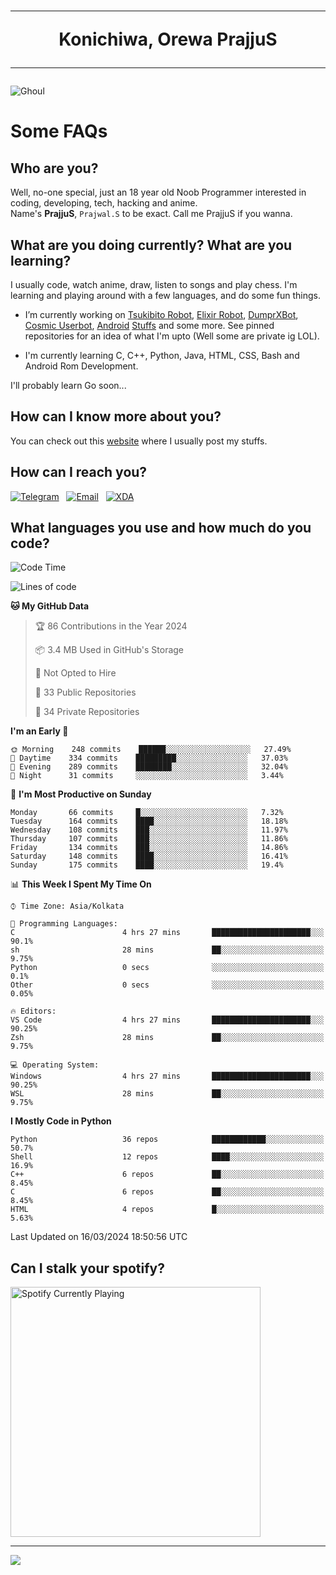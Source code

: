 <h1 align="center"><hr>Konichiwa, Orewa PrajjuS<hr></h1>


<img src="https://telegra.ph/file/6041d22c64479ee5ff802.jpg" alt="Ghoul"/>


<h1>Some FAQs</h1>


<h2>Who are you?</h2>

Well, no-one special, just an 18 year old Noob Programmer interested in coding, developing, tech, hacking and anime.
<br>
Name's <b>PrajjuS</b>, <code>Prajwal.S</code> to be exact. Call me PrajjuS if you wanna.


<h2>What are you doing currently? What are you learning?</h2>

I usually code, watch anime, draw, listen to songs and play chess. I'm learning and playing around with a few languages, and do some fun things.

- I’m currently working on <a href="Https://t.me/PrajjuSAssistantBot">Tsukibito Robot</a>, <a href="https://t.me/projectelixir_bot">Elixir Robot</a>, <a href="https://t.me/DumprXBot">DumprXBot</a>, <a href="https://github.com/SkyLab-Devs/CosmicUserbot">Cosmic Userbot</a>, <a href="https://github.com/Noob-OS">Android</a> <a href="https://github.com/PrajjuS/device_xiaomi_vince">Stuffs</a> and some more. See pinned repositories for an idea of what I'm upto (Well some are private ig LOL).

- I'm currently learning C, C++, Python, Java, HTML, CSS, Bash and Android Rom Development.

I'll probably learn Go soon...


<h2>How can I know more about you?</h2>

You can check out this <a href="https://prajjus.website">website</a> where I usually post my stuffs.


<h2>How can I reach you?</h2>

<a href="https://t.me/PrajjuS"><img src="https://img.shields.io/badge/PrajjuS-2CA5E0?style=flat-square&logo=telegram&logoColor=white" alt="Telegram"/></a>&nbsp;&nbsp;&nbsp;<a href="theprajjus@gmail.com"><img src="https://img.shields.io/badge/theprajjus@gmail.com-D14836?style=flat-square&logo=gmail&logoColor=white" alt="Email"/></a>&nbsp;&nbsp;&nbsp;<a href="https://forum.xda-developers.com/m/prajjus.10388799/"><img src="https://img.shields.io/badge/PrajjuS-F59714?style=flat-square&logo=xda-developers&logoColor=white" alt="XDA"/></a>


<h2>What languages you use and how much do you code?</h2>

<!--START_SECTION:waka-->
![Code Time](http://img.shields.io/badge/Code%20Time-605%20hrs%2056%20mins-blue)

![Lines of code](https://img.shields.io/badge/From%20Hello%20World%20I%27ve%20Written-53%20Thousand%20lines%20of%20code-blue)

**🐱 My GitHub Data** 

> 🏆 86 Contributions in the Year 2024
 > 
> 📦 3.4 MB Used in GitHub's Storage 
 > 
> 🚫 Not Opted to Hire
 > 
> 📜 33 Public Repositories 
 > 
> 🔑 34 Private Repositories  
 > 
**I'm an Early 🐤** 

```text
🌞 Morning    248 commits    ██████░░░░░░░░░░░░░░░░░░░   27.49% 
🌆 Daytime    334 commits    █████████░░░░░░░░░░░░░░░░   37.03% 
🌃 Evening    289 commits    ████████░░░░░░░░░░░░░░░░░   32.04% 
🌙 Night      31 commits     ░░░░░░░░░░░░░░░░░░░░░░░░░   3.44%

```
📅 **I'm Most Productive on Sunday** 

```text
Monday       66 commits     █░░░░░░░░░░░░░░░░░░░░░░░░   7.32% 
Tuesday      164 commits    ████░░░░░░░░░░░░░░░░░░░░░   18.18% 
Wednesday    108 commits    ███░░░░░░░░░░░░░░░░░░░░░░   11.97% 
Thursday     107 commits    ███░░░░░░░░░░░░░░░░░░░░░░   11.86% 
Friday       134 commits    ███░░░░░░░░░░░░░░░░░░░░░░   14.86% 
Saturday     148 commits    ████░░░░░░░░░░░░░░░░░░░░░   16.41% 
Sunday       175 commits    ████░░░░░░░░░░░░░░░░░░░░░   19.4%

```


📊 **This Week I Spent My Time On** 

```text
⌚︎ Time Zone: Asia/Kolkata

💬 Programming Languages: 
C                        4 hrs 27 mins       ██████████████████████░░░   90.1% 
sh                       28 mins             ██░░░░░░░░░░░░░░░░░░░░░░░   9.75% 
Python                   0 secs              ░░░░░░░░░░░░░░░░░░░░░░░░░   0.1% 
Other                    0 secs              ░░░░░░░░░░░░░░░░░░░░░░░░░   0.05%

🔥 Editors: 
VS Code                  4 hrs 27 mins       ██████████████████████░░░   90.25% 
Zsh                      28 mins             ██░░░░░░░░░░░░░░░░░░░░░░░   9.75%

💻 Operating System: 
Windows                  4 hrs 27 mins       ██████████████████████░░░   90.25% 
WSL                      28 mins             ██░░░░░░░░░░░░░░░░░░░░░░░   9.75%

```

**I Mostly Code in Python** 

```text
Python                   36 repos            ████████████░░░░░░░░░░░░░   50.7% 
Shell                    12 repos            ████░░░░░░░░░░░░░░░░░░░░░   16.9% 
C++                      6 repos             ██░░░░░░░░░░░░░░░░░░░░░░░   8.45% 
C                        6 repos             ██░░░░░░░░░░░░░░░░░░░░░░░   8.45% 
HTML                     4 repos             █░░░░░░░░░░░░░░░░░░░░░░░░   5.63%

```



 Last Updated on 16/03/2024 18:50:56 UTC
<!--END_SECTION:waka-->


<h2>Can I stalk your spotify?</h2>

<a href="https://open.spotify.com/user/cotgk31v4nhw20gs5adb29jq5"><img src="https://spotify-readme-prajjus.vercel.app/api?theme=dark&rainbow=true" alt="Spotify Currently Playing" width="400px"/></a>


<hr>


<img src="https://komarev.com/ghpvc/?username=prajjus&label=Profile%20Views&color=000000&style=flat">
